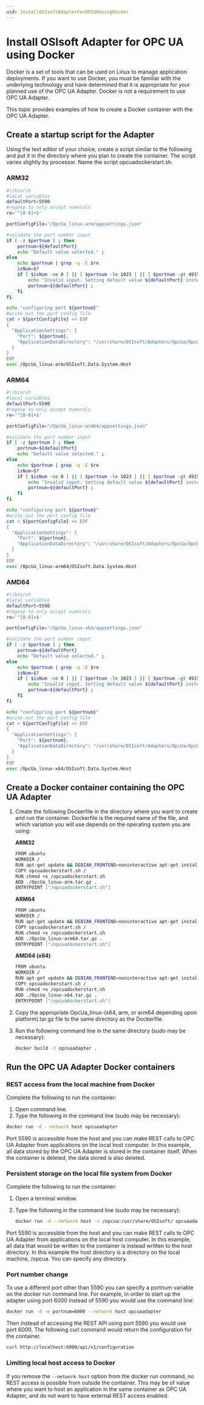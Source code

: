 ```yaml
---
uid: InstallOSIsoftAdapterForOPCUAUsingDocker
---
```


# Install OSIsoft Adapter for OPC UA using Docker

Docker is a set of tools that can be used on Linux to manage application deployments. If you want to use Docker, you must be familiar with the underlying technology and have determined that it is appropriate for your planned use of the OPC UA Adapter. Docker is not a requirement to use OPC UA Adapter.

This topic provides examples of how to create a Docker container with the OPC UA Adapter.

## Create a startup script for the Adapter

Using the text editor of your choice, create a script similar to the following and put it in the directory
where you plan to create the container. The script varies slightly by processor. Name the script opcuadockerstart.sh.

### ARM32

```bash
#!/bin/sh
#local variables
defaultPort=5590
#regexp to only accept numerals
re='^[0-9]+$'

portConfigFile="/OpcUa_linux-arm/appsettings.json"

#validate the port number input
if [ -z $portnum ] ; then
	portnum=${defaultPort}
	echo "Default value selected." ;
else
	echo $portnum | grep -q -E $re
	isNum=$?
	if [ $isNum -ne 0 ] || [ $portnum -le 1023 ] || [ $portnum -gt 49151 ] ; then
		echo "Invalid input. Setting default value ${defaultPort} instead..."
		portnum=${defaultPort} ;
	fi
fi

echo "configuring port ${portnum}"
#write out the port config file
cat > ${portConfigFile} << EOF
{
  "ApplicationSettings": {
    "Port": ${portnum},
    "ApplicationDataDirectory": "/usr/share/OSIsoft/Adapters/OpcUa/OpcUa"
  }
}
EOF
exec /OpcUa_linux-arm/OSIsoft.Data.System.Host
```

### ARM64

```bash
#!/bin/sh
#local variables
defaultPort=5590
#regexp to only accept numerals
re='^[0-9]+$'

portConfigFile="/OpcUa_linux-arm64/appsettings.json"

#validate the port number input
if [ -z $portnum ] ; then
	portnum=${defaultPort}
	echo "Default value selected." ;
else
	echo $portnum | grep -q -E $re
	isNum=$?
	if [ $isNum -ne 0 ] || [ $portnum -le 1023 ] || [ $portnum -gt 49151 ] ; then
		echo "Invalid input. Setting default value ${defaultPort} instead..."
		portnum=${defaultPort} ;
	fi
fi

echo "configuring port ${portnum}"
#write out the port config file
cat > ${portConfigFile} << EOF
{
  "ApplicationSettings": {
    "Port": ${portnum},
    "ApplicationDataDirectory": "/usr/share/OSIsoft/Adapters/OpcUa/OpcUa"
  }
}
EOF
exec /OpcUa_linux-arm64/OSIsoft.Data.System.Host
```

### AMD64

```bash
#!/bin/sh
#local variables
defaultPort=5590
#regexp to only accept numerals
re='^[0-9]+$'

portConfigFile="/OpcUa_linux-x64/appsettings.json"

#validate the port number input
if [ -z $portnum ] ; then
	portnum=${defaultPort}
	echo "Default value selected." ;
else
	echo $portnum | grep -q -E $re
	isNum=$?
	if [ $isNum -ne 0 ] || [ $portnum -le 1023 ] || [ $portnum -gt 49151 ] ; then
		echo "Invalid input. Setting default value ${defaultPort} instead..."
		portnum=${defaultPort} ;
	fi
fi

echo "configuring port ${portnum}"
#write out the port config file
cat > ${portConfigFile} << EOF
{
  "ApplicationSettings": {
    "Port": ${portnum},
    "ApplicationDataDirectory": "/usr/share/OSIsoft/Adapters/OpcUa/OpcUa"
  }
}
EOF
exec /OpcUa_linux-x64/OSIsoft.Data.System.Host
```

## Create a Docker container containing the OPC UA Adapter

1. Create the following Dockerfile in the directory where you want to create and run the container. Dockerfile is the required name of the file, and which variation you will use depends on the operating system you are using:

	**ARM32**

	```bash
	FROM ubuntu
	WORKDIR /
	RUN apt-get update && DEBIAN_FRONTEND=noninteractive apt-get install -y --no-install-recommends libicu60 libssl1.0.0
	COPY opcuadockerstart.sh /
	RUN chmod +x /opcuadockerstart.sh
	ADD ./OpcUa_linux-arm.tar.gz .
	ENTRYPOINT ["/opcuadockerstart.sh"]
	```

	**ARM64**

	```bash
	FROM ubuntu
	WORKDIR /
	RUN apt-get update && DEBIAN_FRONTEND=noninteractive apt-get install -y --no-install-recommends libicu60 libssl1.0.0
	COPY opcuadockerstart.sh /
	RUN chmod +x /opcuadockerstart.sh
	ADD ./OpcUa_linux-arm64.tar.gz .
	ENTRYPOINT ["/opcuadockerstart.sh"]
	```

	**AMD64 (x64)**

	```bash
	FROM ubuntu
	WORKDIR /
	RUN apt-get update && DEBIAN_FRONTEND=noninteractive apt-get install -y --no-install-recommends libicu60 libssl1.0.0
	COPY opcuadockerstart.sh /
	RUN chmod +x /opcuadockerstart.sh
	ADD ./OpcUa_linux-x64.tar.gz .
	ENTRYPOINT ["/opcuadockerstart.sh"]
	```

2. Copy the appropriate OpcUa_linux-(x64, arm, or arm64 depending upon platform).tar.gz file to the same directory as the Dockerfile.

3. Run the following command line in the same directory (sudo may be necessary):

	```bash
	docker build -t opcuaadapter .
	```

## Run the OPC UA Adapter Docker containers

### REST access from the local machine from Docker

Complete the following to run the container:

1. Open command line.
2. Type the following in the command line (sudo may be necessary):

```bash
docker run -d --network host opcuaadapter
```

Port 5590 is accessible from the host and you can make REST calls to OPC UA Adapter from applications on the local host computer. In this example, all data stored by the OPC UA Adapter is stored in the container itself. When the container is deleted, the data stored is also deleted.

### Persistent storage on the local file system from Docker

Complete the following to run the container:

1. Open a terminal window.
2. Type the following in the command line (sudo may be necessary):

	```bash
	docker run -d --network host -v /opcua:/usr/share/OSIsoft/ opcuaadapter
	```

Port 5590 is accessible from the host and you can make REST calls to OPC UA Adapter from applications on the local host computer. In this example, all data that would be written to the container is instead written to the host directory. In this example the host directory is a directory on the local machine, /opcua. You can specify any directory.

### Port number change

To use a different port other than 5590 you can specify a portnum variable on the docker run command line. For example, in order to start up the adapter using port 6000 instead of 5590 you would use the command line:

```bash
docker run -d -e portnum=6000 --network host opcuaadapter
```

Then instead of accessing the REST API using port 5590 you would use port 6000. The following curl command would return
the configuration for the container.

```bash
curl http://localhost:6000/api/v1/configuration
```

### Limiting local host access to Docker

If you remove the `--network host` option from the docker run command, no REST access is possible from outside the container. This may be of value where you want to host an application in the same container as OPC UA Adapter, and do not want to have external REST access enabled.
